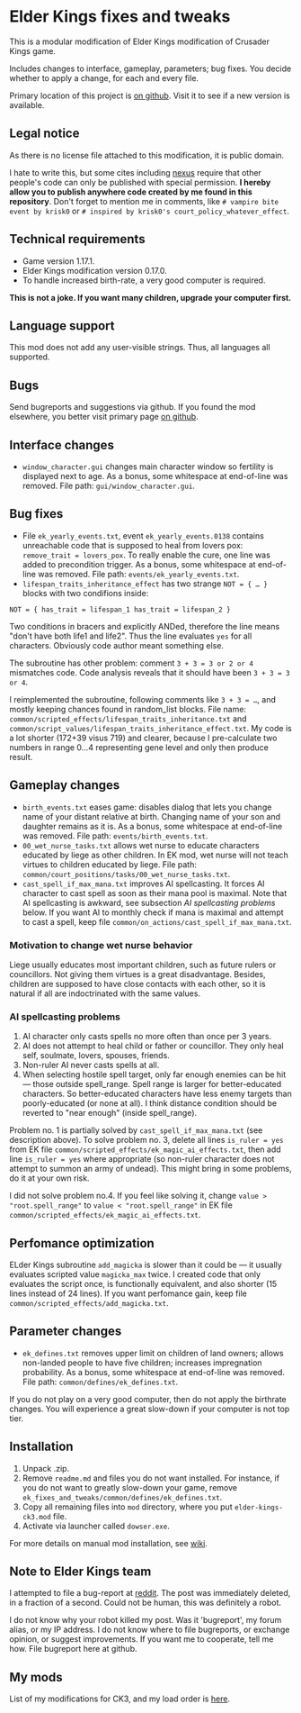 # Elder Kings fixes and tweaks

This is a modular modification of Elder Kings modification of Crusader Kings game.

Includes changes to interface, gameplay, parameters; bug fixes. You decide whether to apply a change, for each and every file.

Primary location of this project is [on github](https://github.com/krisk0/ek_fixes_and_tweaks/). Visit it to see if a new version is available.

## Legal notice

As there is no license file attached to this modification, it is public domain.

I hate to write this, but some cites including [nexus](nexusmods.com) require that other people's code can only be published with special permission. **I hereby allow you to publish anywhere code created by me found in this repository**. Don't forget to mention me in comments, like `# vampire bite event by krisk0` or `# inspired by krisk0's court_policy_whatever_effect`.

## Technical requirements

* Game version 1.17.1.
* Elder Kings modification version 0.17.0.
* To handle increased birth-rate, a very good computer is required.

**This is not a joke. If you want many children, upgrade your computer first.**

## Language support

This mod does not add any user-visible strings. Thus, all languages all supported.

## Bugs

Send bugreports and suggestions via github. If you found the mod elsewhere, you better visit primary page [on github](https://github.com/krisk0/ek_fixes_and_tweaks/).

## Interface changes

* `window_character.gui` changes main character window so fertility is displayed next to age. As a bonus, some whitespace at end-of-line was removed. File path: `gui/window_character.gui`.

## Bug fixes

* File `ek_yearly_events.txt`, event `ek_yearly_events.0138` contains unreachable code that is supposed to heal from lovers pox: `remove_trait = lovers_pox`.
To really enable the cure, one line was added to precondition trigger. As a bonus, some whitespace at end-of-line was removed. File path: `events/ek_yearly_events.txt`.
* `lifespan_traits_inheritance_effect` has two strange `NOT = { … }` blocks with two condifions inside:
```
NOT = { has_trait = lifespan_1 has_trait = lifespan_2 }
```
Two conditions in bracers and explicitly ANDed, therefore the line means "don't have both life1 and life2". Thus the line evaluates `yes` for all characters. Obviously code author meant something else.

The subroutine has other problem: comment `3 + 3 = 3 or 2 or 4` mismatches code. Code analysis reveals that it should have been `3 + 3 = 3 or 4`.

I reimplemented the subroutine, following comments like `3 + 3 = …`, and mostly keeping chances found in random_list blocks. File name: `common/scripted_effects/lifespan_traits_inheritance.txt` and `common/script_values/lifespan_traits_inheritance_effect.txt`. My code is a lot shorter (172+39 visus 719) and clearer, because I pre-calculate two numbers in range 0…4 representing gene level and only then produce result.

## Gameplay changes

* `birth_events.txt` eases game: disables dialog that lets you change name of your distant relative at birth. Changing name of your son and daughter remains as it is. As a bonus, some whitespace at end-of-line was removed. File path: `events/birth_events.txt`.
* `00_wet_nurse_tasks.txt` allows wet nurse to educate characters educated by liege as other children. In EK mod, wet nurse will not teach virtues to children educated by liege. File path: `common/court_positions/tasks/00_wet_nurse_tasks.txt`.
* `cast_spell_if_max_mana.txt` improves AI spellcasting. It forces AI character to cast spell as soon as their mana pool is maximal. Note that AI spellcasting is awkward, see subsection *AI spellcasting problems* below. If you want AI to monthly check if mana is maximal and attempt to cast a spell, keep file `common/on_actions/cast_spell_if_max_mana.txt`.

### Motivation to change wet nurse behavior

Liege usually educates most important children, such as future rulers or councillors. Not giving them virtues is a great disadvantage. Besides, children are supposed to have close contacts with each other, so it is natural if all are indoctrinated with the same values.

### AI spellcasting problems

1. AI character only casts spells no more often than once per 3 years.
2. AI does not attempt to heal child or father or councillor. They only heal self, soulmate, lovers, spouses, friends.
3. Non-ruler AI never casts spells at all.
4. When selecting hostile spell target, only far enough enemies can be hit — those outside spell_range. Spell range is larger for better-educated characters. So better-educated characters have less enemy targets than poorly-educated (or none at all). I think distance condition should be reverted to "near enough" (inside spell_range).

Problem no. 1 is partially solved by `cast_spell_if_max_mana.txt` (see description above). To solve problem no. 3, delete all lines `is_ruler = yes` from EK file `common/scripted_effects/ek_magic_ai_effects.txt`, then add line `is_ruler = yes` where appropriate (so non-ruler character does not attempt to summon an army of undead). This might bring in some problems, do it at your own risk.

I did not solve problem no.4. If you feel like solving it, change `value > "root.spell_range"` to `value < "root.spell_range"` in EK file `common/scripted_effects/ek_magic_ai_effects.txt`.

## Perfomance optimization

ELder Kings subroutine `add_magicka` is slower than it could be — it usually evaluates scripted value `magicka_max` twice. I created code that only evaluates the script once, is functionally equivalent, and also shorter (15 lines instead of 24 lines). If you want perfomance gain, keep file `common/scripted_effects/add_magicka.txt`.

## Parameter changes

* `ek_defines.txt` removes upper limit on children of land owners; allows non-landed people to have five children; increases impregnation probability. As a bonus, some whitespace at end-of-line was removed. File path: `common/defines/ek_defines.txt`.

If you do not play on a very good computer, then do not apply the birthrate changes. You will experience a great slow-down if your computer is not top tier.

## Installation

1. Unpack .zip.
2. Remove `readme.md` and files you do not want installed. For instance, if you do not want to greatly slow-down your game, remove `ek_fixes_and_tweaks/common/defines/ek_defines.txt`.
3. Copy all remaining files into `mod` directory, where you put `elder-kings-ck3.mod` file.
4. Activate via launcher called `dowser.exe`.

For more details on manual mod installation, see [wiki](https://ck3.paradoxwikis.com/Modding#Installing_mods_manually).

## Note to Elder Kings team

I attempted to file a bug-report at [reddit](https://www.reddit.com/r/ElderKings/). The post was immediately deleted, in a fraction of a second. Could not be human, this was definitely a robot.

I do not know why your robot killed my post. Was it 'bugreport', my forum alias, or my IP address. I do not know where to file bugreports, or exchange opinion, or suggest improvements. If you want me to cooperate, tell me how. File bugreport here at github.

## My mods

List of my modifications for CK3, and my load order is [here](https://gist.github.com/krisk0/3c51136a877afd606c184a575400922f).
